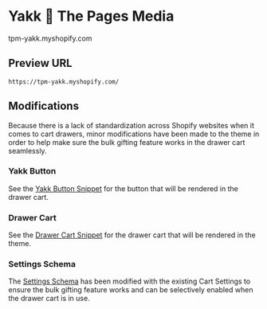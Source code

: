 # Yakk 🤗 The Pages Media

tpm-yakk.myshopify.com

## Preview URL

`https://tpm-yakk.myshopify.com/`

## Modifications

Because there is a lack of standardization across Shopify websites when it comes to cart drawers, minor modifications have been made to the theme in order to help make sure the bulk gifting feature works in the drawer cart seamlessly.

### Yakk Button

See the [Yakk Button Snippet](/snippets/yakk-btn.liquid) for the button that will be rendered in the drawer cart.

### Drawer Cart

See the [Drawer Cart Snippet](/snippets/cart-drawer.liquid) for the drawer cart that will be rendered in the theme.

### Settings Schema

The [Settings Schema](/config/settings_schema.json) has been modified with the existing Cart Settings to ensure the bulk gifting feature works and can be selectively enabled when the drawer cart is in use.
